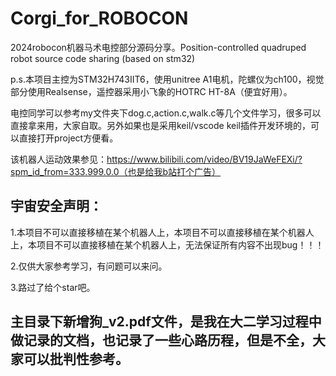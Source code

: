 # Corgi_for_ROBOCON
2024robocon机器马术电控部分源码分享。Position-controlled quadruped robot source code sharing (based on stm32) 

p.s.本项目主控为STM32H743IIT6，使用unitree A1电机，陀螺仪为ch100，视觉部分使用Realsense，遥控器采用小飞象的HOTRC HT-8A（便宜好用）。

电控同学可以参考my文件夹下dog.c,action.c,walk.c等几个文件学习，很多可以直接拿来用，大家自取。另外如果也是采用keil/vscode keil插件开发环境的，可以直接打开project方便看。

该机器人运动效果参见：https://www.bilibili.com/video/BV19JaWeFEXi/?spm_id_from=333.999.0.0（也是给我b站打个广告）
## 宇宙安全声明：
1.本项目不可以直接移植在某个机器人上，本项目不可以直接移植在某个机器人上，本项目不可以直接移植在某个机器人上，无法保证所有内容不出现bug！！！

2.仅供大家参考学习，有问题可以来问。

3.路过了给个star吧。
## 主目录下新增狗_v2.pdf文件，是我在大二学习过程中做记录的文档，也记录了一些心路历程，但是不全，大家可以批判性参考。
